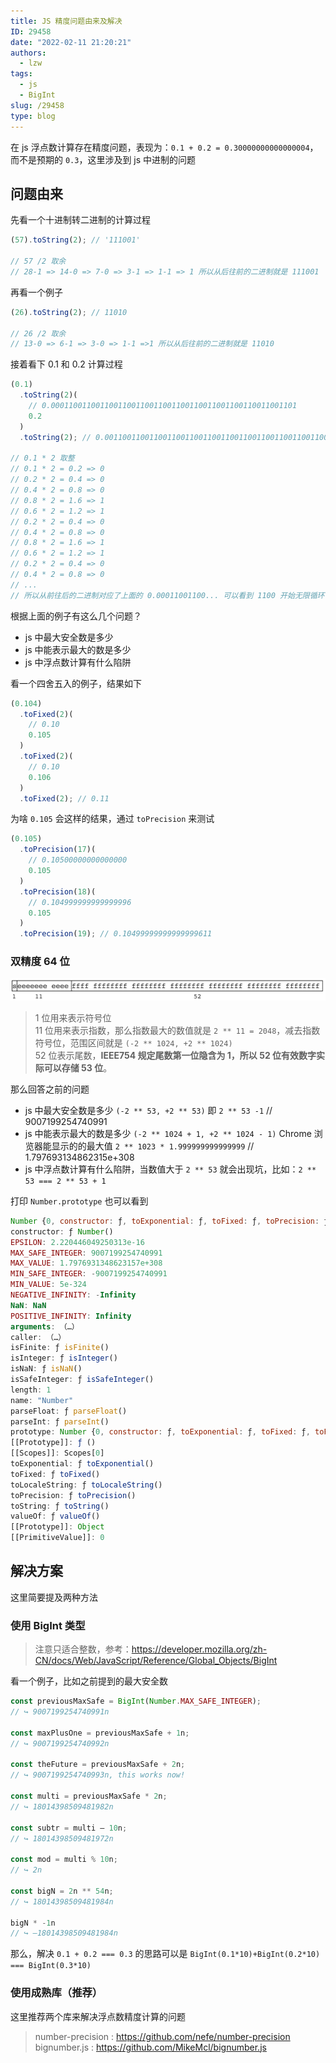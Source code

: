 ```yaml
---
title: JS 精度问题由来及解决
ID: 29458
date: "2022-02-11 21:20:21"
authors:
  - lzw
tags:
  - js
  - BigInt
slug: /29458
type: blog
---
```


<!--truncate-->

在 js 浮点数计算存在精度问题，表现为：`0.1 + 0.2 = 0.30000000000000004`，而不是预期的 `0.3`，这里涉及到 js 中进制的问题

## 问题由来

先看一个十进制转二进制的计算过程

```js
(57).toString(2); // '111001'

// 57 /2 取余
// 28-1 => 14-0 => 7-0 => 3-1 => 1-1 => 1 所以从后往前的二进制就是 111001
```

再看一个例子

```js
(26).toString(2); // 11010

// 26 /2 取余
// 13-0 => 6-1 => 3-0 => 1-1 =>1 所以从后往前的二进制就是 11010
```

接着看下 0.1 和 0.2 计算过程

```js
(0.1)
  .toString(2)(
    // 0.0001100110011001100110011001100110011001100110011001101
    0.2
  )
  .toString(2); // 0.001100110011001100110011001100110011001100110011001101

// 0.1 * 2 取整
// 0.1 * 2 = 0.2 => 0
// 0.2 * 2 = 0.4 => 0
// 0.4 * 2 = 0.8 => 0
// 0.8 * 2 = 1.6 => 1
// 0.6 * 2 = 1.2 => 1
// 0.2 * 2 = 0.4 => 0
// 0.4 * 2 = 0.8 => 0
// 0.8 * 2 = 1.6 => 1
// 0.6 * 2 = 1.2 => 1
// 0.2 * 2 = 0.4 => 0
// 0.4 * 2 = 0.8 => 0
// ...
// 所以从前往后的二进制对应了上面的 0.00011001100... 可以看到 1100 开始无限循环
```

根据上面的例子有这么几个问题？

- js 中最大安全数是多少
- js 中能表示最大的数是多少
- js 中浮点数计算有什么陷阱

看一个四舍五入的例子，结果如下

```js
(0.104)
  .toFixed(2)(
    // 0.10
    0.105
  )
  .toFixed(2)(
    // 0.10
    0.106
  )
  .toFixed(2); // 0.11
```

为啥 `0.105` 会这样的结果，通过 `toPrecision` 来测试

```js
(0.105)
  .toPrecision(17)(
    // 0.10500000000000000
    0.105
  )
  .toPrecision(18)(
    // 0.104999999999999996
    0.105
  )
  .toPrecision(19); // 0.10499999999999999611
```

### 双精度 64 位

![js](./images/js-202202112227.png)

> 1 位用来表示符号位  
> 11 位用来表示指数，那么指数最大的数值就是 `2 ** 11 = 2048`，减去指数符号位，范围区间就是 `(-2 ** 1024, +2 ** 1024)`  
> 52 位表示尾数，**IEEE754 规定尾数第一位隐含为 1，所以 52 位有效数字实际可以存储 53 位**。

那么回答之前的问题

- js 中最大安全数是多少 `(-2 ** 53, +2 ** 53)` 即 `2 ** 53 -1` // 9007199254740991
- js 中能表示最大的数是多少 `(-2 ** 1024 + 1, +2 ** 1024 - 1)` Chrome 浏览器能显示的的最大值 `2 ** 1023 * 1.999999999999999` // 1.797693134862315e+308
- js 中浮点数计算有什么陷阱，当数值大于 `2 ** 53` 就会出现坑，比如：`2 ** 53 === 2 ** 53 + 1`

打印 `Number.prototype` 也可以看到

```js
Number {0, constructor: ƒ, toExponential: ƒ, toFixed: ƒ, toPrecision: ƒ, …}
constructor: ƒ Number()
EPSILON: 2.220446049250313e-16
MAX_SAFE_INTEGER: 9007199254740991
MAX_VALUE: 1.7976931348623157e+308
MIN_SAFE_INTEGER: -9007199254740991
MIN_VALUE: 5e-324
NEGATIVE_INFINITY: -Infinity
NaN: NaN
POSITIVE_INFINITY: Infinity
arguments: （…）
caller: （…）
isFinite: ƒ isFinite()
isInteger: ƒ isInteger()
isNaN: ƒ isNaN()
isSafeInteger: ƒ isSafeInteger()
length: 1
name: "Number"
parseFloat: ƒ parseFloat()
parseInt: ƒ parseInt()
prototype: Number {0, constructor: ƒ, toExponential: ƒ, toFixed: ƒ, toPrecision: ƒ, …}
[[Prototype]]: ƒ ()
[[Scopes]]: Scopes[0]
toExponential: ƒ toExponential()
toFixed: ƒ toFixed()
toLocaleString: ƒ toLocaleString()
toPrecision: ƒ toPrecision()
toString: ƒ toString()
valueOf: ƒ valueOf()
[[Prototype]]: Object
[[PrimitiveValue]]: 0
```

## 解决方案

这里简要提及两种方法

### 使用 BigInt 类型

> 注意只适合整数，参考：https://developer.mozilla.org/zh-CN/docs/Web/JavaScript/Reference/Global_Objects/BigInt

看一个例子，比如之前提到的最大安全数

```js
const previousMaxSafe = BigInt(Number.MAX_SAFE_INTEGER);
// ↪ 9007199254740991n

const maxPlusOne = previousMaxSafe + 1n;
// ↪ 9007199254740992n

const theFuture = previousMaxSafe + 2n;
// ↪ 9007199254740993n, this works now!

const multi = previousMaxSafe * 2n;
// ↪ 18014398509481982n

const subtr = multi – 10n;
// ↪ 18014398509481972n

const mod = multi % 10n;
// ↪ 2n

const bigN = 2n ** 54n;
// ↪ 18014398509481984n

bigN * -1n
// ↪ –18014398509481984n
```

那么，解决 `0.1 + 0.2 === 0.3` 的思路可以是 `BigInt(0.1*10)+BigInt(0.2*10) === BigInt(0.3*10)`

### 使用成熟库（推荐）

这里推荐两个库来解决浮点数精度计算的问题

> number-precision : https://github.com/nefe/number-precision  
> bignumber.js : https://github.com/MikeMcl/bignumber.js
